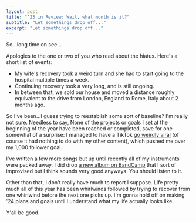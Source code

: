 ```yaml
---
layout: post 
title: "‘23 in Review: Wait, what month is it?"
subtitle: "Let somethings drop off..."
excerpt: "Let somethings drop off..."
--- 
```


So...long time on see...

Apologies to the one or two of you who read about the hiatus. Here's a short list of events:

 - My wife's recovery took a weird turn and she had to start going to the hospital multiple times a week.
 - Continuing recovery took a very long, and is still ongoing.
 - In between that, we sold our house and moved a distance roughly equivalent to the drive from London, England to Rome, Italy about 2 months ago.

So I've been...I guess trying to reestablish some sort of baseline? I'm really not sure. Needless to say, None of the projects or goals I set at the beginning of the year have been reached or completed, save for one somewhat of a surprise: I managed to have a TikTok [go weirdly viral](https://www.tiktok.com/@amtunlimited/video/7243524327734250798) (of course it had nothing to do with my other content), which pushed me over my 1,000 follower goal. 

I've written a few more songs but up until recently all of my instruments were packed away. I did drop [a new album on BandCamp](https://amtunlimited.bandcamp.com/album/spare) that I sort of improvised but I think sounds very good anyways. You should listen to it.

Other than that, I don't really have much to report I suppose. Life pretty much all of this year has been whirlwinds followed by trying to recover from one whirlwind before the next one picks up. I'm gonna hold off on making '24 plans and goals until I understand what my life actually looks like.

Y'all be good.
